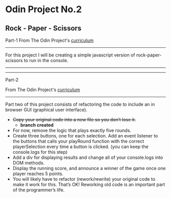 Odin Project No.2
=================

Rock - Paper - Scissors
-----------------------
Part-1
From The Odin Project's [curriculum](https://www.theodinproject.com/courses/web-development-101/lessons/rock-paper-scissors)

----------

For this project I will be creating a simple javascript version of rock-paper-scissors to run in the console.

----------
----------

Part-2

From The Odin Project's [curriculum](https://www.theodinproject.com/courses/web-development-101/lessons/dom-manipulation)

----------

 Part two of this project consists of refactoring the code to include an in browser GUI (graphical user interface).

* ~~Copy your original code into a new file so you don’t lose it.~~
    * **branch created**
* For now, remove the logic that plays exactly five rounds.
* Create three buttons, one for each selection. Add an event listener to the buttons that calls your playRound function with the correct playerSelection every time a button is clicked. (you can keep the console.logs for this step)
* Add a div for displaying results and change all of your console.logs into DOM methods.
* Display the running score, and announce a winner of the game once one player reaches 5 points.
* You will likely have to refactor (rework/rewrite) your original code to make it work for this. That’s OK! Reworking old code is an important part of the programmer’s life.
